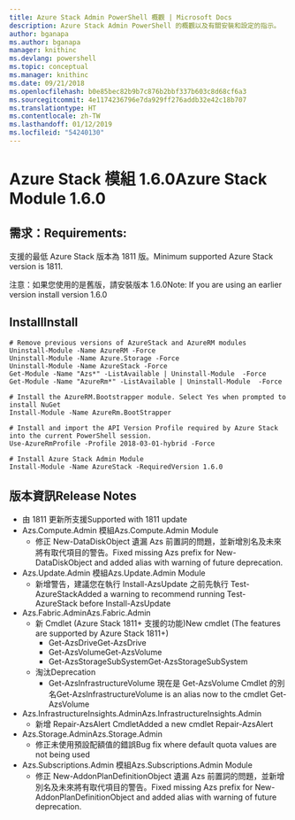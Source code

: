 ```yaml
---
title: Azure Stack Admin PowerShell 概觀 | Microsoft Docs
description: Azure Stack Admin PowerShell 的概觀以及有關安裝和設定的指示。
author: bganapa
ms.author: bganapa
manager: knithinc
ms.devlang: powershell
ms.topic: conceptual
ms.manager: knithinc
ms.date: 09/21/2018
ms.openlocfilehash: b0e85bec82b9b7c876b2bbf337b603c8d68cf6a3
ms.sourcegitcommit: 4e1174236796e7da929ff276addb32e42c18b707
ms.translationtype: HT
ms.contentlocale: zh-TW
ms.lasthandoff: 01/12/2019
ms.locfileid: "54240130"
---
```

# <a name="azure-stack-module-160"></a><span data-ttu-id="cdf74-103">Azure Stack 模組 1.6.0</span><span class="sxs-lookup"><span data-stu-id="cdf74-103">Azure Stack Module 1.6.0</span></span>

## <a name="requirements"></a><span data-ttu-id="cdf74-104">需求：</span><span class="sxs-lookup"><span data-stu-id="cdf74-104">Requirements:</span></span>
<span data-ttu-id="cdf74-105">支援的最低 Azure Stack 版本為 1811 版。</span><span class="sxs-lookup"><span data-stu-id="cdf74-105">Minimum supported Azure Stack version is 1811.</span></span>

<span data-ttu-id="cdf74-106">注意：如果您使用的是舊版，請安裝版本 1.6.0</span><span class="sxs-lookup"><span data-stu-id="cdf74-106">Note: If you are using an earlier version install version 1.6.0</span></span>

## <a name="install"></a><span data-ttu-id="cdf74-107">Install</span><span class="sxs-lookup"><span data-stu-id="cdf74-107">Install</span></span>
```
# Remove previous versions of AzureStack and AzureRM modules
Uninstall-Module -Name AzureRM -Force
Uninstall-Module -Name Azure.Storage -Force
Uninstall-Module -Name AzureStack -Force
Get-Module -Name "Azs*" -ListAvailable | Uninstall-Module  -Force 
Get-Module -Name "AzureRm*" -ListAvailable | Uninstall-Module  -Force

# Install the AzureRM.Bootstrapper module. Select Yes when prompted to install NuGet
Install-Module -Name AzureRm.BootStrapper

# Install and import the API Version Profile required by Azure Stack into the current PowerShell session.
Use-AzureRmProfile -Profile 2018-03-01-hybrid -Force

# Install Azure Stack Admin Module
Install-Module -Name AzureStack -RequiredVersion 1.6.0
```

## <a name="release-notes"></a><span data-ttu-id="cdf74-108">版本資訊</span><span class="sxs-lookup"><span data-stu-id="cdf74-108">Release Notes</span></span>
* <span data-ttu-id="cdf74-109">由 1811 更新所支援</span><span class="sxs-lookup"><span data-stu-id="cdf74-109">Supported with 1811 update</span></span>
* <span data-ttu-id="cdf74-110">Azs.Compute.Admin 模組</span><span class="sxs-lookup"><span data-stu-id="cdf74-110">Azs.Compute.Admin Module</span></span>
    * <span data-ttu-id="cdf74-111">修正 New-DataDiskObject 遺漏 Azs 前置詞的問題，並新增別名及未來將有取代項目的警告。</span><span class="sxs-lookup"><span data-stu-id="cdf74-111">Fixed missing Azs prefix for New-DataDiskObject and added alias with warning of future deprecation.</span></span>
* <span data-ttu-id="cdf74-112">Azs.Update.Admin 模組</span><span class="sxs-lookup"><span data-stu-id="cdf74-112">Azs.Update.Admin Module</span></span>
    * <span data-ttu-id="cdf74-113">新增警告，建議您在執行 Install-AzsUpdate 之前先執行 Test-AzureStack</span><span class="sxs-lookup"><span data-stu-id="cdf74-113">Added a warning to recommend running Test-AzureStack before Install-AzsUpdate</span></span>
* <span data-ttu-id="cdf74-114">Azs.Fabric.Admin</span><span class="sxs-lookup"><span data-stu-id="cdf74-114">Azs.Fabric.Admin</span></span>
    * <span data-ttu-id="cdf74-115">新 Cmdlet (Azure Stack 1811+ 支援的功能)</span><span class="sxs-lookup"><span data-stu-id="cdf74-115">New cmdlet (The features are supported by Azure Stack 1811+)</span></span>
        * <span data-ttu-id="cdf74-116">Get-AzsDrive</span><span class="sxs-lookup"><span data-stu-id="cdf74-116">Get-AzsDrive</span></span>
        * <span data-ttu-id="cdf74-117">Get-AzsVolume</span><span class="sxs-lookup"><span data-stu-id="cdf74-117">Get-AzsVolume</span></span>
        * <span data-ttu-id="cdf74-118">Get-AzsStorageSubSystem</span><span class="sxs-lookup"><span data-stu-id="cdf74-118">Get-AzsStorageSubSystem</span></span>
    * <span data-ttu-id="cdf74-119">淘汰</span><span class="sxs-lookup"><span data-stu-id="cdf74-119">Deprecation</span></span>
        * <span data-ttu-id="cdf74-120">Get-AzsInfrastructureVolume 現在是 Get-AzsVolume Cmdlet 的別名</span><span class="sxs-lookup"><span data-stu-id="cdf74-120">Get-AzsInfrastructureVolume is an alias now to the cmdlet Get-AzsVolume</span></span>
* <span data-ttu-id="cdf74-121">Azs.InfrastructureInsights.Admin</span><span class="sxs-lookup"><span data-stu-id="cdf74-121">Azs.InfrastructureInsights.Admin</span></span>
    *  <span data-ttu-id="cdf74-122">新增 Repair-AzsAlert Cmdlet</span><span class="sxs-lookup"><span data-stu-id="cdf74-122">Added a new cmdlet Repair-AzsAlert</span></span>
* <span data-ttu-id="cdf74-123">Azs.Storage.Admin</span><span class="sxs-lookup"><span data-stu-id="cdf74-123">Azs.Storage.Admin</span></span>
    * <span data-ttu-id="cdf74-124">修正未使用預設配額值的錯誤</span><span class="sxs-lookup"><span data-stu-id="cdf74-124">Bug fix where default quota values are not being used</span></span>
* <span data-ttu-id="cdf74-125">Azs.Subscriptions.Admin 模組</span><span class="sxs-lookup"><span data-stu-id="cdf74-125">Azs.Subscriptions.Admin Module</span></span>
    * <span data-ttu-id="cdf74-126">修正 New-AddonPlanDefinitionObject 遺漏 Azs 前置詞的問題，並新增別名及未來將有取代項目的警告。</span><span class="sxs-lookup"><span data-stu-id="cdf74-126">Fixed missing Azs prefix for New-AddonPlanDefinitionObject and added alias with warning of future deprecation.</span></span>

